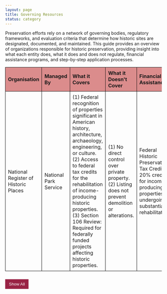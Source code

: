 ```yaml
---
layout: page
title: Governing Resources
status: category
---
```


Preservation efforts rely on a network of governing bodies, regulatory frameworks, and evaluation criteria that determine how historic sites are designated, documented, and maintained. This guide provides an overview of organizations responsible for historic preservation, providing insight into what each entity does, what it does and does not regulate, financial assistance programs, and step-by-step application processes.


<style>
    table {
        width: 100%;
        border-collapse: collapse;
    }
    th, td {
        border: 1px solid black;
        padding: 8px;
        text-align: left;
    }
    th {
        background-color: rgba(182, 18, 18, 0.48);
    }
    .hiddenRow {
        display: none;
    }
    button {
        margin-top: 10px;
        padding: 8px 12px;
        background-color: #992345;
        color: white;
        border: none;
        cursor: pointer;
    }
    button:hover {
        background-color: #992345;
    }
</style>

<table id="govResourcesTable">
    <thead>
        <tr>
            <th>Organisation</th>
            <th>Managed By</th>
            <th>What it Covers</th>
            <th>What it Doesn't Cover</th>
            <th>Financial Assistance</th>
            <th>How to Apply</th>
            <th>Evaluation Criteria</th>
        </tr>
    </thead>
    <tbody>
        <tr>
            <td>National Register of Historic Places</td>
            <td>National Park Service</td>
            <td>(1) Federal recognition of properties significant in American history, architecture, archaeology, engineering, or culture.
(2) Access to federal tax credits for the rehabilitation of income-producing historic properties.
(3) Section 106 Review: Required for federally funded projects affecting historic properties.</td>
            <td>(1) No direct control over private property.
(2) Listing does not prevent demolition or alterations.</td>
            <td>Federal Historic Preservation Tax Credit: 20% credit for income-producing properties undergoing substantial rehabilitation.</td>
            <td>(1) <a href="https://www.google.com/url?q=https://www.nps.gov/subjects/nationalregister/upload/NPS-Form-10-900-NRHP-RegistrationForm-2023-2026_508.docx&sa=D&source=editors&ust=1742347509749720&usg=AOvVaw1eTUB1ESJlq734GZWp12hv" target="_blank">NPS Form 10-900</a> 
(2) <a href="https://www.nps.gov/subjects/nationalregister/upload/NRB16A-Complete.pdf" target="_blank">Guide to Completing the Form</a> </td>
            <td>(1) Significance: Association with historical events, activities, or developments; significant persons; distinctive architectural characteristics; or potential to provide important information about prehistory or history. 
(2) Integrity: Preservation of location, design, setting, materials, workmanship, feeling, and association.</td>
        </tr>
        <tr class="hiddenRow">
            <td>Chicago Landmark Designation</td>
            <td>Commission on Chicago Landmarks</td>
            <td>(1) Local designation of individual buildings, sites, objects, or districts with significant historical, cultural, artistic, or architectural value.
(2) Permit review process for proposed alterations, demolitions, or new constructions affecting designated landmarks.</td>
            <td>Owner consent is required for designation of religious properties used for worship.</td>
            <td>Property Tax Assessment Freeze: For owner-occupied historic residences undergoing rehabilitation; Class L Property Tax Incentive: Reduces property tax assessment levels for designated commercial, industrial, or income-producing non-residential properties undergoing significant rehabilitation.</td>
            <td>(1) <a href="https://www.chicago.gov/content/dam/city/depts/zlup/Historic_Preservation/Publications/Public_Suggestion_Form_rev2.pdf" target="_blank">Landmark Proposal Form</a> 
(2) <a href="https://www.chicago.gov/city/en/depts/dcd/supp_info/chicago_landmarks-publicationsandadditionalinformation.html" target="_blank">Additional Information</a> </td>
            <td>(1) Architectural Significance: Notable work of a designer, distinctive style, or innovation in design or construction. 
(2) Historical Significance: Association with significant events, persons, or trends in history.
(3) Integrity: Retention of original design features, materials, and overall character</td>
        </tr>
        <tr class="hiddenRow">
            <td>Illinois State Historic Preservation Office (SHPO)</td>
            <td>Illinois Department of Natural Resources</td>
            <td>(1) State-level recognition and assistance for the preservation of historic properties.
(2) Administration of state tax incentives for the rehabilitation of historic properties.</td>
            <td>No regulatory authority over privately owned properties unless state or federal funds are involved.</td>
            <td>25% Illinois Historic Preservation Tax Credit: For qualified rehabilitation of income-producing historic properties; Property Tax Assessment Freeze: For owner-occupied historic residences undergoing rehabilitation.</td>
            <td>(1) <a href="https://dnrhistoric.illinois.gov/content/dam/soi/en/web/dnrhistoric/preserve/siteassets/pages/places/preliminary-historic-district.pdf" target="_blank">Preliminary Application</a> 
(2) <a href="https://dnrhistoric.illinois.gov/content/dam/soi/en/web/dnrhistoric/preserve/siteassets/pages/places/how-to-complete-the-preliminary-form.pdf" target="_blank">Application Guide</a> 
(3) <a href="https://dnrhistoric.illinois.gov/content/dam/soi/en/web/dnrhistoric/documents/National%20Register%20Submittal%20Policy_2025.pdf" target="_blank">GIS Support</a> </td>
            <td>(1) Historical and Cultural Significance: The property must demonstrate importance to Illinois’s heritage through its design, function, or associations. 
(2) Integrity: The building must retain key original design elements that contribute to its historic character.</td>
        </tr>
        <tr class="hiddenRow">
            <td>Chicago Historic Resources Survey (CHRS)</td>
            <td>City of Chicago</td>
            <td>(1) Comprehensive survey identifying properties with historical or architectural significance conducted between 1983 and 1995. 
(2) Basis for preservation planning and identification of potential landmark designations
(3) City of Chicago’s Demolition-Delay Ordinance, which initiates a 90 day review period for "red" and "orange" properties, to determine Landmark eligibility. If yes, after approval by City Council, the property would be governed according to its new status.</td>
            <td>Properties that were newer than 40 years of time of survey, as well as "green" and "blue" properties, e.g. those determined to be less significant than "red" and "orange" at time of survey. This constitutes ~14,000 properties.</td>
            <td>-</td>
            <td> <a href="https://webapps1.chicago.gov/landmarksweb/web/historicfaq.htm" target="_blank">Searchable Online Database</a></td>
            <td>Significance Ratings: Properties are categorized based on their historical and architectural importance, guiding future preservation efforts.</td>
        </tr>
        <tr class="hiddenRow">
            <td>Mural Registry</td>
            <td>Department of Cultural Affairs & Special Events (DCASE)</td>
            <td>(1) Official recognition and documentation of murals within the City of Chicago. 
(2) Assignment of a unique Mural ID Number and emblem to registered murals.</td>
            <td>No financial assistance for the creation or maintenance of murals; No protection from alteration or destruction (the registry is primarily for documentation and recognition).</td>
            <td>-</td>
            <td> <a href="https://www.surveymonkey.com/r/95FYR9C" target="_blank">Online Application</a> </td>
            <td>(1) Artistic Quality: Creativity, originality, and contribution to the cultural landscape. 
(2) Community Engagement: Involvement of local communities in the creation process and relevance to community identity.</td>
        </tr>
        <tr class="hiddenRow">
            <td>Landmarks Illinois</td>
            <td>Nonprofit Organization</td>
            <td>(1) Advocacy and financial assistance for the preservation of historic resources statewide. 
(2) Educational programs and technical assistance to support preservation efforts.</td>
            <td>-</td>
            <td>Preservation Heritage Fund Grants: Financial support for significant structures or sites under threat, in need of stabilization, or requiring structural or reuse evaluation.</td>
            <td>(1) <a href="https://landmarksillinois.submittable.com/submit/302680/preservation-heritage-fund" target="_blank">Online Submission</a>  
(2) <a href="https://www.landmarks.org/wp-content/uploads/2022/08/GUIDELINES_PreservationHeritageFund.pdf" target="_blank">Submission Criteria</a> </td>
            <td>(1) Significance: The site must have historical, architectural, or cultural importance.
(2) Urgency: The property must be under threat of demolition, deterioration, or alteration. 
(3) Community Impact: The preservation effort should benefit the public and align with broader preservation goals.</td>
        </tr>
    </tbody>
</table>

<!-- Show/Hide Button -->
<button id="toggleRows" onclick="toggleRows()">Show All</button>

<script>
function toggleRows() {
    var hiddenRows = document.querySelectorAll(".hiddenRow");
    var button = document.getElementById("toggleRows");

    hiddenRows.forEach(row => {
        row.style.display = (row.style.display === "none" || row.style.display === "") ? "table-row" : "none";
    });

    button.textContent = (button.textContent === "Show All") ? "Hide All" : "Show All";
}

// Initially hide extra rows
document.addEventListener("DOMContentLoaded", function() {
    document.querySelectorAll(".hiddenRow").forEach(row => row.style.display = "none");
});
</script>

